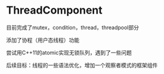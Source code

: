 # ThreadComponent

目前完成了mutex，condition，thread，threadpool部分

添加了协程（用户态线程）功能

尝试用C++11的atomic实现无锁队列，遇到了一些问题

后续目标：线程的一些语法优化，增加一个观察者模式的框架组件
